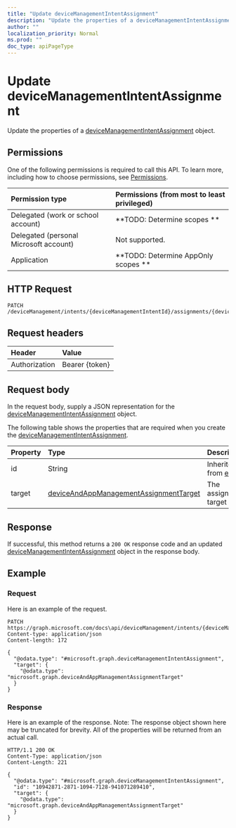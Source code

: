 ```yaml
---
title: "Update deviceManagementIntentAssignment"
description: "Update the properties of a deviceManagementIntentAssignment object."
author: ""
localization_priority: Normal
ms.prod: ""
doc_type: apiPageType
---
```


# Update deviceManagementIntentAssignment

Update the properties of a [deviceManagementIntentAssignment](../resources/devicemanagementintentassignment.md) object.

## Permissions
One of the following permissions is required to call this API. To learn more, including how to choose permissions, see [Permissions](/concepts/permissions-reference.md).

|Permission type|Permissions (from most to least privileged)|
|:---|:---|
|Delegated (work or school account)|**TODO: Determine scopes **|
|Delegated (personal Microsoft account)|Not supported.|
|Application|**TODO: Determine AppOnly scopes **|

## HTTP Request
<!-- {
  "blockType": "ignored"
}
-->
``` http
PATCH /deviceManagement/intents/{deviceManagementIntentId}/assignments/{deviceManagementIntentAssignmentId}
```

## Request headers
|Header|Value|
|:---|:---|
|Authorization|Bearer {token}|

## Request body
In the request body, supply a JSON representation for the [deviceManagementIntentAssignment](../resources/deviceManagementIntentAssignment.md) object.

The following table shows the properties that are required when you create the [deviceManagementIntentAssignment](../resources/devicemanagementintentassignment.md).

|Property|Type|Description|
|:---|:---|:---|
|id|String| Inherited from [entity](../resources/entity.md)|
|target|[deviceAndAppManagementAssignmentTarget](../resources/intune-apps-deviceAndAppManagementAssignmentTarget.md)|The assignment target|



## Response
If successful, this method returns a `200 OK` response code and an updated [deviceManagementIntentAssignment](../resources/devicemanagementintentassignment.md) object in the response body.

## Example

### Request
Here is an example of the request.
<!-- {
  "blockType": "request",
  "name": "update_devicemanagementintentassignment"
}
-->
``` http
PATCH https://graph.microsoft.com/docs\api/deviceManagement/intents/{deviceManagementIntentId}/assignments/{deviceManagementIntentAssignmentId}
Content-type: application/json
Content-length: 172

{
  "@odata.type": "#microsoft.graph.deviceManagementIntentAssignment",
  "target": {
    "@odata.type": "microsoft.graph.deviceAndAppManagementAssignmentTarget"
  }
}
```

### Response
Here is an example of the response. Note: The response object shown here may be truncated for brevity. All of the properties will be returned from an actual call.
<!-- {
  "blockType": "response",
  "truncated": true
}
-->
``` http
HTTP/1.1 200 OK
Content-Type: application/json
Content-Length: 221

{
  "@odata.type": "#microsoft.graph.deviceManagementIntentAssignment",
  "id": "10942871-2871-1094-7128-941071289410",
  "target": {
    "@odata.type": "microsoft.graph.deviceAndAppManagementAssignmentTarget"
  }
}
```

